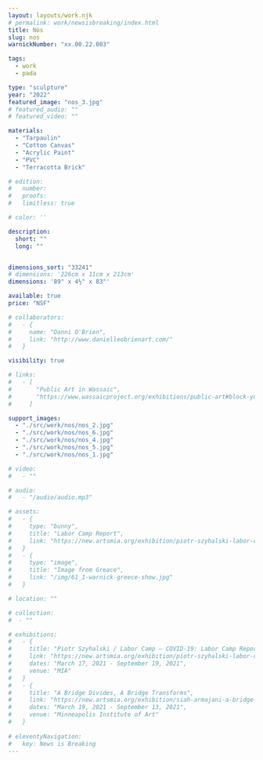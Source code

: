 ```yaml
---
layout: layouts/work.njk
# permalink: work/newsisbreaking/index.html
title: Nós
slug: nos
warnickNumber: "xx.00.22.003"

tags:
  - work
  - pada

type: "sculpture"
year: "2022"
featured_image: "nos_3.jpg"
# featured_audio: ""
# featured_video: ""

materials: 
  - "Tarpaulin"
  - "Cotton Canvas"
  - "Acrylic Paint"
  - "PVC"
  - "Terracotta Brick"

# edition: 
#   number: 
#   proofs: 
#   limitless: true

# color: ''

description:
  short: ""
  long: ""


dimensions_sort: "33241"
# dimensions: '226cm x 11cm x 213cm'
dimensions: '89" x 4½" x 83"'

available: true
price: "NSF"

# collaborators:
#   - {
#     name: "Danni O'Brien",
#     link: "http://www.danielleobrienart.com/"
#   }

visibility: true

# links:
#   - [
#       "Public Art in Wassaic",
#       "https://www.wassaicproject.org/exhibitions/public-art#block-yui_3_17_2_1_1635259463800_75918",
#     ]

support_images: 
  - "./src/work/nos/nos_2.jpg"
  - "./src/work/nos/nos_6.jpg"
  - "./src/work/nos/nos_4.jpg"
  - "./src/work/nos/nos_5.jpg"
  - "./src/work/nos/nos_1.jpg"

# video:
#   - ""

# audio:
#   - "/audio/audio.mp3"

# assets: 
#   - {
#     type: "bunny",
#     title: "Labor Camp Report",
#     link: "https://new.artsmia.org/exhibition/piotr-szyhalski-labor-camp-covid-19-labor-camp-report"
#   }
#   - {
#     type: "image",
#     title: "Image from Greace",
#     link: "/img/61_1-warnick-greece-show.jpg"
#   }

# location: ""

# collection:
#  - ""

# exhibitions:
#   - {
#     title: "Piotr Szyhalski / Labor Camp – COVID-19: Labor Camp Report",
#     link: "https://new.artsmia.org/exhibition/piotr-szyhalski-labor-camp-covid-19-labor-camp-report",
#     dates: "March 17, 2021 - September 19, 2021",
#     venue: "MIA"
#   }
#   - {
#     title: "A Bridge Divides, A Bridge Transforms",
#     link: "https://new.artsmia.org/exhibition/siah-armajani-a-bridge-divides-a-bridge-transforms",
#     dates: "March 19, 2021 - September 13, 2021",
#     venue: "Minneapolis Institute of Art"
#   }
  
# eleventyNavigation:
#   key: News is Breaking
---
```

